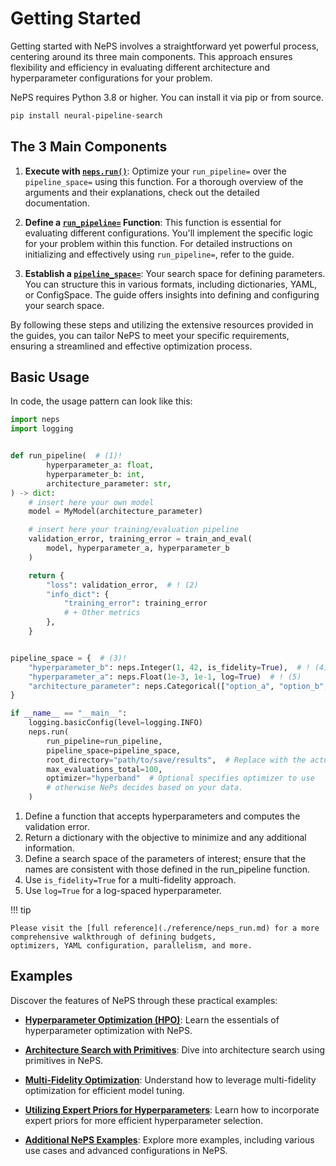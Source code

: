 # Getting Started

Getting started with NePS involves a straightforward yet powerful process, centering around its three main components.
This approach ensures flexibility and efficiency in evaluating different architecture and hyperparameter configurations
for your problem.

NePS requires Python 3.8 or higher. You can install it via pip or from source.

```bash
pip install neural-pipeline-search
```

## The 3 Main Components
1. **Execute with [`neps.run()`](./reference/neps_run.md)**:
Optimize your `run_pipeline=` over the `pipeline_space=` using this function.
For a thorough overview of the arguments and their explanations, check out the detailed documentation.

2. **Define a [`run_pipeline=`](./reference/run_pipeline.md) Function**:
This function is essential for evaluating different configurations.
You'll implement the specific logic for your problem within this function.
For detailed instructions on initializing and effectively using `run_pipeline=`, refer to the guide.

3. **Establish a [`pipeline_space=`](./reference/pipeline_space.md)**:
Your search space for defining parameters.
You can structure this in various formats, including dictionaries, YAML, or ConfigSpace.
The guide offers insights into defining and configuring your search space.

By following these steps and utilizing the extensive resources provided in the guides, you can tailor NePS to meet
your specific requirements, ensuring a streamlined and effective optimization process.

## Basic Usage
In code, the usage pattern can look like this:

```python
import neps
import logging


def run_pipeline(  # (1)!
        hyperparameter_a: float,
        hyperparameter_b: int,
        architecture_parameter: str,
) -> dict:
    # insert here your own model
    model = MyModel(architecture_parameter)

    # insert here your training/evaluation pipeline
    validation_error, training_error = train_and_eval(
        model, hyperparameter_a, hyperparameter_b
    )

    return {
        "loss": validation_error,  # ! (2)
        "info_dict": {
            "training_error": training_error
            # + Other metrics
        },
    }


pipeline_space = {  # (3)!
    "hyperparameter_b": neps.Integer(1, 42, is_fidelity=True),  # ! (4)
    "hyperparameter_a": neps.Float(1e-3, 1e-1, log=True)  # ! (5)
    "architecture_parameter": neps.Categorical(["option_a", "option_b", "option_c"]),
}

if __name__ == "__main__":
    logging.basicConfig(level=logging.INFO)
    neps.run(
        run_pipeline=run_pipeline,
        pipeline_space=pipeline_space,
        root_directory="path/to/save/results",  # Replace with the actual path.
        max_evaluations_total=100,
        optimizer="hyperband"  # Optional specifies optimizer to use
        # otherwise NePs decides based on your data.
    )
```

1.  Define a function that accepts hyperparameters and computes the validation error.
2.  Return a dictionary with the objective to minimize and any additional information.
3.  Define a search space of the parameters of interest; ensure that the names are consistent with those defined in the run_pipeline function.
4.  Use `is_fidelity=True` for a multi-fidelity approach.
5.  Use `log=True` for a log-spaced hyperparameter.

!!! tip

    Please visit the [full reference](./reference/neps_run.md) for a more comprehensive walkthrough of defining budgets,
    optimizers, YAML configuration, parallelism, and more.

## Examples
Discover the features of NePS through these practical examples:

* **[Hyperparameter Optimization (HPO)](./examples/template/basic_template.md)**:
Learn the essentials of hyperparameter optimization with NePS.

* **[Architecture Search with Primitives](./examples/basic_usage/architecture.md)**:
Dive into architecture search using primitives in NePS.

* **[Multi-Fidelity Optimization](./examples/efficiency/multi_fidelity.md)**:
Understand how to leverage multi-fidelity optimization for efficient model tuning.

* **[Utilizing Expert Priors for Hyperparameters](./examples/template/priorband_template.md)**:
Learn how to incorporate expert priors for more efficient hyperparameter selection.

* **[Additional NePS Examples](./examples/index.md)**:
Explore more examples, including various use cases and advanced configurations in NePS.
